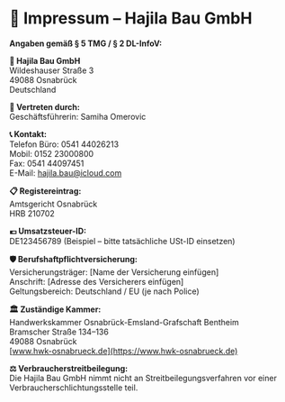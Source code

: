 # 🧾 Impressum – Hajila Bau GmbH

**Angaben gemäß § 5 TMG / § 2 DL-InfoV:**

**🏢 Hajila Bau GmbH**  
Wildeshauser Straße 3  
49088 Osnabrück  
Deutschland

**👤 Vertreten durch:**  
Geschäftsführerin: Samiha Omerovic

**📞 Kontakt:**  
Telefon Büro: 0541 44026213  
Mobil: 0152 23000800  
Fax: 0541 44097451  
E-Mail: hajila.bau@icloud.com

**📋 Registereintrag:**  
Amtsgericht Osnabrück  
HRB 210702

**💶 Umsatzsteuer-ID:**  
DE123456789 (Beispiel – bitte tatsächliche USt-ID einsetzen)

**🛡️ Berufshaftpflichtversicherung:**  
Versicherungsträger: [Name der Versicherung einfügen]  
Anschrift: [Adresse des Versicherers einfügen]  
Geltungsbereich: Deutschland / EU (je nach Police)

**🏛️ Zuständige Kammer:**  
Handwerkskammer Osnabrück-Emsland-Grafschaft Bentheim  
Bramscher Straße 134–136  
49088 Osnabrück  
[www.hwk-osnabrueck.de](https://www.hwk-osnabrueck.de)

**⚖️ Verbraucherstreitbeilegung:**  
Die Hajila Bau GmbH nimmt nicht an Streitbeilegungsverfahren vor einer Verbraucherschlichtungsstelle teil.
